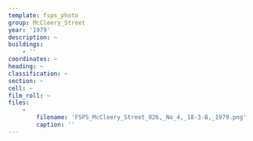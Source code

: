 ```yaml
---
template: fsps_photo
group: McCleery_Street
year: '1979'
description: ~
buildings:
    - ''
coordinates: ~
heading: ~
classification: ~
section: ~
cell: ~
film_roll: ~
files:
    -
        filename: 'FSPS_McCleery_Street_026,_No_4,_18-3-B,_1979.png'
        caption: ''
---
```

